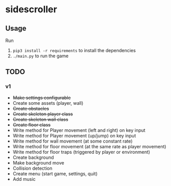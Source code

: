 # sidescroller


## Usage


Run

1. `pip3 install -r requirements` to install the dependencies
2. `./main.py` to run the game

## TODO


### v1

- ~~Make settings configurable~~
- Create some assets (player, wall)
- ~~Create obstacles~~
- ~~Create skeleton player class~~
- ~~Create skeleton wall class~~
- ~~Create floor class~~
- Write method for Player movement (left and right) on key input
- Write method for Player movement (up/jump) on key input
- Write method for wall movement (at some constant rate)
- Write method for floor movement (at the same rate as player movement)
- Write method for floor traps (triggered by player or environment)
- Create background
- Make background move
- Collision detection
- Create menu (start game, settings, quit)
- Add music
